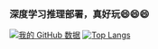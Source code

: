 ### 深度学习推理部署，真好玩😄😄😄
[![我的 GitHub 数据](https://github-readme-stats.vercel.app/api?username=hpc203&show_icons=true)]()
[![Top Langs](https://github-readme-stats.vercel.app/api/top-langs/?username=hpc203)](https://github.com/hpc203/github-readme-stats)
